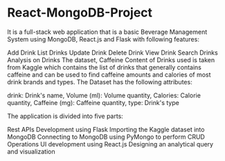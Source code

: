 # React-MongoDB-Project
It is a full-stack web application that is a basic Beverage Management System using MongoDB, React.js and Flask with following features:

Add Drink
List Drinks
Update Drink
Delete Drink
View Drink
Search Drinks
Analysis on Drinks
The dataset, Caffeine Content of Drinks used is taken from Kaggle which contains the list of drinks that generally contains caffeine and can be used to find caffeine amounts and calories of most drink brands and types. The Dataset has the following attributes:

drink: Drink's name, Volume (ml): Volume quantity, Calories: Calorie quantity, Caffeine (mg): Caffeine quantity, type: Drink's type

The application is divided into five parts:

Rest APIs Development using Flask
Importing the Kaggle dataset into MongoDB
Connecting to MongoDB using PyMongo to perform CRUD Operations
UI development using React.js
Designing an analytical query and visualization
